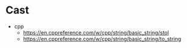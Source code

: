 # Cast

* cpp
  * <https://en.cppreference.com/w/cpp/string/basic_string/stol>
  * <https://en.cppreference.com/w/cpp/string/basic_string/to_string>
